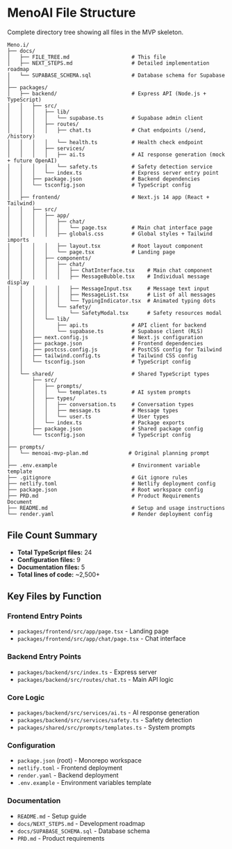 # MenoAI File Structure

Complete directory tree showing all files in the MVP skeleton.

```
Meno.i/
├── docs/
│   ├── FILE_TREE.md                    # This file
│   ├── NEXT_STEPS.md                   # Detailed implementation roadmap
│   └── SUPABASE_SCHEMA.sql             # Database schema for Supabase
│
├── packages/
│   ├── backend/                        # Express API (Node.js + TypeScript)
│   │   ├── src/
│   │   │   ├── lib/
│   │   │   │   └── supabase.ts         # Supabase admin client
│   │   │   ├── routes/
│   │   │   │   ├── chat.ts             # Chat endpoints (/send, /history)
│   │   │   │   └── health.ts           # Health check endpoint
│   │   │   ├── services/
│   │   │   │   ├── ai.ts               # AI response generation (mock + future OpenAI)
│   │   │   │   └── safety.ts           # Safety detection service
│   │   │   └── index.ts                # Express server entry point
│   │   ├── package.json                # Backend dependencies
│   │   └── tsconfig.json               # TypeScript config
│   │
│   ├── frontend/                       # Next.js 14 app (React + Tailwind)
│   │   ├── src/
│   │   │   ├── app/
│   │   │   │   ├── chat/
│   │   │   │   │   └── page.tsx        # Main chat interface page
│   │   │   │   ├── globals.css         # Global styles + Tailwind imports
│   │   │   │   ├── layout.tsx          # Root layout component
│   │   │   │   └── page.tsx            # Landing page
│   │   │   ├── components/
│   │   │   │   ├── chat/
│   │   │   │   │   ├── ChatInterface.tsx    # Main chat component
│   │   │   │   │   ├── MessageBubble.tsx    # Individual message display
│   │   │   │   │   ├── MessageInput.tsx     # Message text input
│   │   │   │   │   ├── MessageList.tsx      # List of all messages
│   │   │   │   │   └── TypingIndicator.tsx  # Animated typing dots
│   │   │   │   └── safety/
│   │   │   │       └── SafetyModal.tsx      # Safety resources modal
│   │   │   └── lib/
│   │   │       ├── api.ts              # API client for backend
│   │   │       └── supabase.ts         # Supabase client (RLS)
│   │   ├── next.config.js              # Next.js configuration
│   │   ├── package.json                # Frontend dependencies
│   │   ├── postcss.config.js           # PostCSS config for Tailwind
│   │   ├── tailwind.config.ts          # Tailwind CSS config
│   │   └── tsconfig.json               # TypeScript config
│   │
│   └── shared/                         # Shared TypeScript types
│       ├── src/
│       │   ├── prompts/
│       │   │   └── templates.ts        # AI system prompts
│       │   ├── types/
│       │   │   ├── conversation.ts     # Conversation types
│       │   │   ├── message.ts          # Message types
│       │   │   └── user.ts             # User types
│       │   └── index.ts                # Package exports
│       ├── package.json                # Shared package config
│       └── tsconfig.json               # TypeScript config
│
├── prompts/
│   └── menoai-mvp-plan.md             # Original planning prompt
│
├── .env.example                        # Environment variable template
├── .gitignore                          # Git ignore rules
├── netlify.toml                        # Netlify deployment config
├── package.json                        # Root workspace config
├── PRD.md                              # Product Requirements Document
├── README.md                           # Setup and usage instructions
└── render.yaml                         # Render deployment config
```

## File Count Summary

- **Total TypeScript files:** 24
- **Configuration files:** 9
- **Documentation files:** 5
- **Total lines of code:** ~2,500+

## Key Files by Function

### Frontend Entry Points
- `packages/frontend/src/app/page.tsx` - Landing page
- `packages/frontend/src/app/chat/page.tsx` - Chat interface

### Backend Entry Points
- `packages/backend/src/index.ts` - Express server
- `packages/backend/src/routes/chat.ts` - Main API logic

### Core Logic
- `packages/backend/src/services/ai.ts` - AI response generation
- `packages/backend/src/services/safety.ts` - Safety detection
- `packages/shared/src/prompts/templates.ts` - System prompts

### Configuration
- `package.json` (root) - Monorepo workspace
- `netlify.toml` - Frontend deployment
- `render.yaml` - Backend deployment
- `.env.example` - Environment variables template

### Documentation
- `README.md` - Setup guide
- `docs/NEXT_STEPS.md` - Development roadmap
- `docs/SUPABASE_SCHEMA.sql` - Database schema
- `PRD.md` - Product requirements
